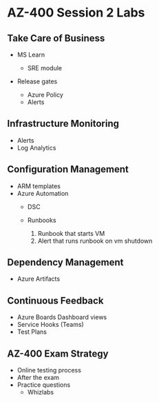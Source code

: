 # AZ-400 Session 2 Labs

## Take Care of Business

* MS Learn
  * SRE module

* Release gates
  * Azure Policy
  * Alerts

## Infrastructure Monitoring
* Alerts
* Log Analytics

## Configuration Management

* ARM templates
* Azure Automation
  * DSC
  * Runbooks

    1. Runbook that starts VM
    2. Alert that runs runbook on vm shutdown

## Dependency Management

* Azure Artifacts

## Continuous Feedback

* Azure Boards Dashboard views
* Service Hooks (Teams)
* Test Plans

## AZ-400 Exam Strategy

* Online testing process
* After the exam
* Practice questions
  * Whizlabs
